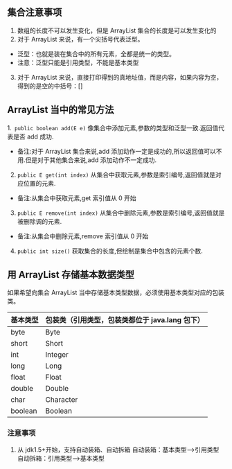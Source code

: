 ## 集合注意事项

1. 数组的长度不可以发生变化，但是 ArrayList 集合的长度是可以发生变化的
2. 对于 ArrayList 来说，有一个尖括号<E>代表泛型。

- 泛型：也就是装在集合中的所有元素，全都是统一的类型。
- 注意：泛型只能是引用类型，不能是基本类型

3. 对于 ArrayList 来说，直接打印得到的真地址值，而是内容，如果内容为空，得到的是空的中括号：[]

## ArrayList 当中的常见方法

1.` public boolean add(E e)` 像集合中添加元素,参数的类型和泛型一致.返回值代表是否 add 成功.

- 备注:对于 ArrayList 集合来说,add 添加动作一定是成功的,所以返回值可以不用.但是对于其他集合来说,add 添加动作不一定成功.

2. `public E get(int index)` 从集合中获取元素,参数是索引编号,返回值就是对应位置的元素.

- 备注:从集合中获取元素,get 索引值从 0 开始

3. `public E remove(int index)` 从集合中删除元素,参数是索引编号,返回值就是被删除调的元素.

- 备注:从集合中删除元素,remove 索引值从 0 开始

4. `public int size()` 获取集合的长度,但绘制是集合中包含的元素个数.

## 用 ArrayList 存储基本数据类型

如果希望向集合 ArrayList 当中存储基本类型数据，必须使用基本类型对应的包装类。

| 基本类型 | 包装类（引用类型，包装类都位于 java.lang 包下） |
| -------- | ----------------------------------------------- |
| byte     | Byte                                            |
| short    | Short                                           |
| int      | Integer                                         |
| long     | Long                                            |
| float    | Float                                           |
| double   | Double                                          |
| char     | Character                                       |
| boolean  | Boolean                                         |

### 注意事项

1. 从 jdk1.5+开始，支持自动装箱、自动拆箱
   自动装箱：基本类型——>引用类型
   自动拆箱：引用类型——>基本类型

